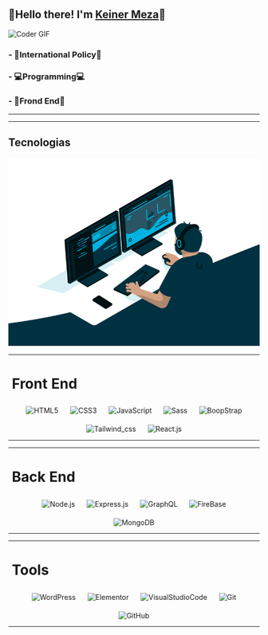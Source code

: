 
## 👋Hello there! I'm [Keiner Meza][website]👦

<img src="https://media.giphy.com/media/SWoSkN6DxTszqIKEqv/giphy.gif" alt="Coder GIF" width="500" height="400">



### - 💖International Policy💖

### - 💻Programming💻

### - 🎯Frond End🎯


<!--Link-->
[website]: https://www.facebook.com/Keinermeza2004


<hr>
<hr>



## Tecnologias 

<img src="gif/code.gif" alt="">

<table><tr><td valign="top" width="33%">

# Front End
<div align="center">

<img style="margin: 10px" src="https://img.icons8.com/color/96/000000/html-5.png" alt="HTML5" height="80" title="Html5" />  

<img style="margin: 10px" src="https://img.icons8.com/color/96/000000/css3.png" alt="CSS3" height="80" title="Css3" />

<img style="margin: 10px" src="https://img.icons8.com/color/96/000000/javascript-logo-1.png" title="JavaScript" height="80" />

<img style="margin: 10px" src="https://img.icons8.com/color/96/000000/sass.png" title="Sass" height="80"/>  

<img style="margin: 10px" src="https://icons.getbootstrap.com/assets/img/icons-hero.png" title="BoopStrap" height="80"/>  

<img style="margin: 10px" src="https://tailwindcss.com/_next/static/media/tailwindcss-mark.cb8046c163f77190406dfbf4dec89848.svg" title="Tailwind_css" height="60"/> 

<img style="margin: 10px" src="https://img.icons8.com/color/96/000000/react-native.png" title="React.js" height="85" />  
  
</div></td>




<table><tr><td valign="top" width="33%">

# Back End  
<div align="center"> 

<img style="margin: 10px" src="https://profilinator.rishav.dev/skills-assets/nodejs-original-wordmark.svg" title="Node.js" height="100" />  

<img style="margin: 10px" src="https://profilinator.rishav.dev/skills-assets/express-original-wordmark.svg" title="Express.js" height="100" /> 

<img style="margin: 10px" src="https://img.icons8.com/color/96/000000/graphql.png" title="GraphQL" height="80" />  

<img style="margin: 10px" src="https://img.icons8.com/color/96/000000/google-firebase-console.png" title="FireBase" height="80" />  

<img style="margin: 10px" src="https://profilinator.rishav.dev/skills-assets/mongodb-original-wordmark.svg" title="MongoDB" height="85" />


<!-- <img style="margin: 10px" src="https://profilinator.rishav.dev/skills-assets/php-original.svg" alt="PHP" height="50" />   
<img style="margin: 10px" src="https://profilinator.rishav.dev/skills-assets/linux-original.svg" alt="Linux" height="50" />  
<img style="margin: 10px" src="https://profilinator.rishav.dev/skills-assets/nginx-original.svg" alt="Nginx" height="50" />  
<img style="margin: 10px" src="https://profilinator.rishav.dev/skills-assets/python-original.svg" alt="Python" height="50" />  
<img style="margin: 10px" src="https://profilinator.rishav.dev/skills-assets/git-scm-icon.svg" alt="Git" height="50" />  
<img style="margin: 10px" src="https://profilinator.rishav.dev/skills-assets/redux-original.svg" alt="Redux" height="50" />  
<img style="margin: 10px" src="https://profilinator.rishav.dev/skills-assets/gnu_bash-icon.svg" alt="Bash" height="50" />  
<img style="margin: 10px" src="https://profilinator.rishav.dev/skills-assets/cplusplus-original.svg" alt="C++" height="50" />  -->
</div></td>






<table><tr><td valign="top" width="33%">

# Tools
<div align="center">

<img style="margin: 10px" src="https://img.icons8.com/color/96/000000/wordpress.png" title="WordPress" height="80" />

<img style="margin: 10px" src="https://ayudawp.com/wp-content/uploads/2018/03/logo-elementor.jpg" height="80" title="Elementor" />

<img style="margin: 10px" src="https://img.icons8.com/fluent/96/000000/visual-studio-code-2019.png" title="VisualStudioCode" height="80" />

<img style="margin: 10px" src="https://img.icons8.com/color/96/000000/git.png" alt="Git" height="80" />

<img style="margin: 10px" src="https://img.icons8.com/fluent/96/000000/github.png" alt="GitHub" height="80" />



</div></td>
